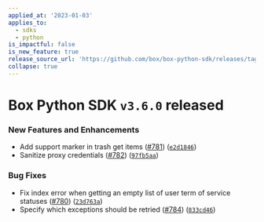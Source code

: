 ```yaml
---
applied_at: '2023-01-03'
applies_to:
  - sdks
  - python
is_impactful: false
is_new_feature: true
release_source_url: 'https://github.com/box/box-python-sdk/releases/tag/v3.6.0'
collapse: true
---
```


# Box Python SDK `v3.6.0` released

### New Features and Enhancements

* Add support marker in trash get items ([#781][1]) ([`e2d1846`][2])
* Sanitize proxy credentials ([#782][3]) ([`97fb5aa`][4])

### Bug Fixes

* Fix index error when getting an empty list of user term of service statuses ([#780][5]) ([`23d763a`][6])
* Specify which exceptions should be retried ([#784][7]) ([`833cd46`][8])

[1]: https://github.com/box/box-python-sdk/issues/781

[2]: https://github.com/box/box-python-sdk/commit/e2d1846818aeccfcba2a2f09a5cd924c9f6cd534

[3]: https://github.com/box/box-python-sdk/issues/782

[4]: https://github.com/box/box-python-sdk/commit/97fb5aa2ed72008570abb327269ecec150632af9

[5]: https://github.com/box/box-python-sdk/issues/780

[6]: https://github.com/box/box-python-sdk/commit/23d763ac4ba592131c43eb0319929db25d041c30

[7]: https://github.com/box/box-python-sdk/issues/784

[8]: https://github.com/box/box-python-sdk/commit/833cd46bafe774f19925f78600df90477bf07055
